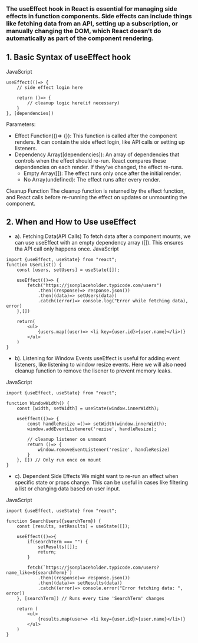 ### The useEffect hook in React is essential for managing side effects in function components. Side effects can include things like fetching data from an API, setting up a subscription, or manually changing the DOM, which React doesn't do automatically as part of the component rendering.

## 1. Basic Syntax of useEffect hook

JavaScript

```
useEffect(()=> {
    // side effect login here

    return ()=> {
        // cleanup logic here(if necessary)
    }
}, [dependencies])
```

Parameters:

- Effect Function(()=> {}): This function is called after the component renders. It can contain the side effect login, like API calls or setting up listeners.
- Dependency Array([dependencies]): An array of dependencies that controls when the effect should re-run. React compares these dependencies on each render. If they've changed, the effect re-runs.
  - Empty Array([]): The effect runs only once after the initial render.
  - No Array(undefined): The effect runs after every render.

Cleanup Function
The cleanup function is returned by the effect function, and React calls before re-running the effect on updates or unmounting the component.

## 2. When and How to Use useEffect

- a). Fetching Data(API Calls)
  To fetch data after a component mounts, we can use useEffect with an empty dependency array ([]). This ensures tha API call only happens once.
  JavaScript

```
import {useEffect, useState} from "react";
function UserList() {
    const [users, setUsers] = useState([]);

    useEffect(()=> {
        fetch("https://jsonplaceholder.typicode.com/users")
            .then((response)=> response.json())
            .then((data)=> setUsers(data))
            .catch((error)=> console.log("Error while fetching data), error)
    },[])

    return(
        <ul>
            {users.map((user)=> <li key={user.id}>{user.name}</li>)}
        </ul>
    )
}
```

- b). Listening for Window Events
  useEffect is useful for adding event listeners, like listening to window resize events. Here we will also need cleanup function to remove the lisener to prevent memory leaks.

JavaScript

```
import {useEffect, useState} from "react";

function WindowWidth() {
    const [width, setWidth] = useState(window.innerWidth);

    useEffect(()=> {
        const handleResize =()=> setWidth(window.innerWidth);
        window.addEventListenere('rezise', handleResize);

        // cleanup listener on unmount
        return ()=> {
            window.removeEventListener('resize', handleResize)
        }
    }, []) // Only run once on mount
}
```

- c). Dependent Side Effects
  We might want to re-run an effect when specific state or props change. This can be useful in cases like filtering a list or changing data based on user input.

JavaScript

```
import {useEffect, useState} from "react";

function SearchUsers({searchTerm}) {
    const [results, setResults] = useState([]);

    useEffect(()=>{
        if(searchTerm === "") {
            setResults([]);
            return;
        }

        fetch(`https://jsonplaceholder.typicode.com/users?name_like=${searchTerm}`)
            .then((response)=> response.json())
            .then((data)=> setResults(data))
            .catch((error)=> console.error("Error fetching data: ", error))
    }, [searchTerm]) // Runs every time 'SearchTerm' changes

    return (
        <ul>
            {results.map(user=> <li key={user.id}>{user.name}</li>)}
        </ul>
    )
}
```

